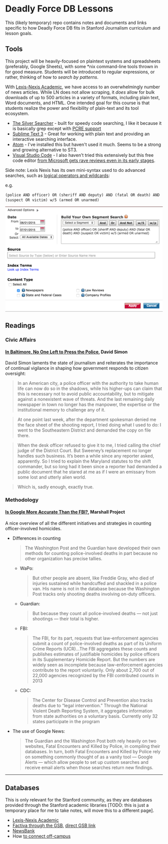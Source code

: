 # Deadly Force DB Lessons 

This (likely temporary) repo contains notes and documents and links specific to how Deadly Force DB fits in Stanford Journalism curriculum and lesson goals.

## Tools

This project will be heavily-focused on plaintext systems and spreadsheets (preferably, Google Sheets), with some *nix command-line tools thrown in for good measure. Students will be introduced to regular expressions, or rather, thinking of how to _search by patterns_. 

With [Lexis-Nexis Academic](https://lib.stanford.edu/lexis-nexis-academic), we have access to an overwhelmingly number of news articles. While LN does not allow scraping, it _does_ allow for bulk downloads of up to 500 articles in a variety of formats, including plain text, Word documents, and HTML. One intended goal for this course is that students realize the power and flexibility of plain-text and its tool ecosystem.

- [The Silver Searcher](http://geoff.greer.fm/2011/12/27/the-silver-searcher-better-than-ack/) - built for speedy code searching, I like it because it is basically grep except with [PCRE support](http://www.pcre.org/)
- [Sublime Text 3](http://www.sublimetext.com/3) - Great for working with plain text and providing an interactive searching interface.
- [Atom](https://atom.io/) - I've installed this but haven't used it much. Seems to be a strong and growing alternative to ST3.
- [Visual Studio Code](https://code.visualstudio.com/Download) - I also haven't tried this extensively but this free code editor [from Microsoft gets rave reviews even in its early stages](http://benfrain.com/microsoft-code-a-mini-review-after-7-days-use/). 

Side note: Lexis Nexis has its own mini-syntax used to do advanced searches, such as [logical operators and wildcards](http://help.lexisnexis.com/litigation/ac/law/law6.6/full_text_searching.htm):

e.g.

    (police AND officer) OR (sheriff AND deputy) AND (fatal OR death) AND (suspect OR victim) w/5 (armed OR unarmed)

![image](files/images/lexisnexis-advanced-search.png)



## Readings

### Civic Affairs

#### [In Baltimore, No One Left to Press the Police](http://davidsimon.com/in-baltimore-no-one-left-to-press-the-police/), David Simon

David Simon laments the state of journalism and reiterates the importance of continual vigilance in shaping how government responds to citizen oversight:

> In an American city, a police officer with the authority to take human life can now do so in the shadows, while his higher-ups can claim that this is necessary not to avoid public accountability, but to mitigate against a nonexistent wave of threats. And the last remaining daily newspaper in town no longer has the manpower, the expertise or the institutional memory to challenge any of it.

> At one point last week, after the department spokesman denied me the face sheet of the shooting report, I tried doing what I used to do: I went to the Southeastern District and demanded the copy on file there.

> When the desk officer refused to give it to me, I tried calling the chief judge of the District Court. But Sweeney’s replacement no longer handles such business. It’s been a while since any reporter asked, apparently. So I tried to explain the Maryland statutes to the shift commander, but so long had it been since a reporter had demanded a public document that he stared at me as if I were an emissary from some lost and utterly alien world.

> Which is, sadly enough, exactly true.




### Methodology

#### [Is Google More Accurate Than the FBI?](https://www.themarshallproject.org/2015/07/02/is-google-more-accurate-than-the-fbi), Marshall Project

A nice overview of all the different initiatives and strategies in counting officer-involved homicides.

- Differences in counting
  > The Washington Post and the Guardian have developed their own methods for counting police-involved deaths in part because no other organization has precise tallies.
  + WaPo:
    > But other people are absent, like Freddie Gray, who died of injuries sustained while handcuffed and shackled in a police van. His name is not in the database because the Washington Post tracks only shooting deaths involving on-duty officers.

  + Guardian:
    > But because they count all police-involved deaths — not just shootings — their total is higher.  

  + FBI: 
    > The FBI, for its part, requests that law-enforcement agencies submit a count of police-involved deaths as part of its Uniform Crime Reports (UCR)...The FBI aggregates these counts and publishes estimates of justifiable homicides by police officers in its Supplementary Homicide Report. But the numbers are widely seen as incomplete because law-enforcement agencies contribute to the report voluntarily. Only about 2,700 out of 22,000 agencies recognized by the FBI contributed counts in 2013

  + CDC:
    > The Center for Disease Control and Prevention also tracks deaths due to “legal intervention.” Through the National Violent Death Reporting System, it aggregates information from state authorities on a voluntary basis. Currently only 32 states participate in the program

- The use of Google News:
  > The Guardian and the Washington Post both rely heavily on two websites, Fatal Encounters and Killed by Police, in compiling their databases. In turn, both Fatal Encounters and Killed by Police rely on something commonly thought of as a vanity tool — Google Alerts — which allow people to set up custom searches and receive email alerts when those searches return new findings.

--------------



## Databases

This is only relevant for the Stanford community, as they are databases provided through the Stanford academic libraries [TODO: this is just a temporary place for me to take notes, will move this to a different page]. 

- [Lexis-Nexis Academic](https://lib.stanford.edu/lexis-nexis-academic)
- [Factiva through the GSB](http://searchworks.stanford.edu/view/9264178), [direct GSB link](http://www.gsb.stanford.edu/library/articles/databases/links/factiva.html)
- [NewsBank](http://searchworks.stanford.edu/view/8159714)
- How [to connect off-campus](https://library.stanford.edu/using/connect-campus/ezproxy-alternative-campus-access)

